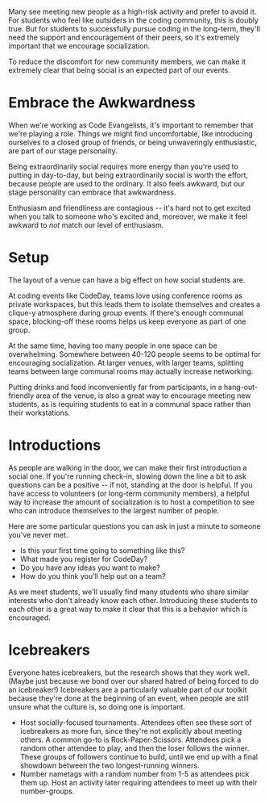 Many see meeting new people as a high-risk activity and prefer to avoid it. For students who feel like outsiders in the
coding community, this is doubly true. But for students to successfully pursue coding in the long-term, they'll need
the support and encouragement of their peers, so it's extremely important that we encourage socialization.

To reduce the discomfort for new community members, we can make it extremely clear that being social is an expected
part of our events.


# Embrace the Awkwardness

When we're working as Code Evangelists, it's important to remember that we're playing a role. Things we might find
uncomfortable, like introducing ourselves to a closed group of friends, or being unwaveringly enthusiastic, are part
of our stage personality.

Being extraordinarily social requires more energy than you're used to putting in day-to-day, but being extraordinarily
social is worth the effort, because people are used to the ordinary. It also feels awkward, but our stage personality
can embrace that awkwardness.

Enthusiasm and friendliness are contagious -- it's hard not to get excited when you talk to someone who's excited and,
moreover, we make it feel awkward to _not_ match our level of enthusiasm.


# Setup

The layout of a venue can have a big effect on how social students are.

At coding events like CodeDay, teams love using conference rooms as private workspaces, but this leads them to isolate
themselves and creates a clique-y atmosphere during group events. If there's enough communal space, blocking-off these
rooms helps us keep everyone as part of one group.

At the same time, having too many people in one space can be overwhelming. Somewhere between 40-120 people seems to be
optimal for encouraging socialization. At larger venues, with larger teams, splitting teams between large communal
rooms may actually increase networking.

Putting drinks and food inconveniently far from participants, in a hang-out-friendly area of the venue, is also a great
way to encourage meeting new students, as is requiring students to eat in a communal space rather than their
workstations.


# Introductions

As people are walking in the door, we can make their first introduction a social one. If you're running check-in,
slowing down the line a bit to ask questions can be a positive -- if not, standing at the door is helpful. If you have
access to volunteers (or long-term community members), a helpful way to increase the amount of socialization is to host
a competition to see who can introduce themselves to the largest number of people.

Here are some particular questions you can ask in just a minute to someone you've never met.

- Is this your first time going to something like this?
- What made you register for CodeDay?
- Do you have any ideas you want to make?
- How do you think you'll help out on a team?

As we meet students, we'll usually find many students who share similar interests who don't already know each other.
Introducing these students to each other is a great way to make it clear that this is a behavior which is encouraged.


# Icebreakers

Everyone hates icebreakers, but the research shows that they work well. (Maybe just because we bond over our shared
hatred of being forced to do an icebreaker!) Icebreakers are a particularly valuable part of our toolkit because they're
done at the beginning of an event, when people are still unsure what the culture is, so doing one is important.

- Host socially-focused tournaments. Attendees often see these sort of icebreakers as more fun, since they're not
  explicitly about meeting others. A common go-to is Rock-Paper-Scissors. Attendees pick a random other attendee to
  play, and then the loser follows the winner. These groups of followers continue to build, until we end up with a
  final showdown between the two longest-running winners.
- Number nametags with a random number from 1-5 as attendees pick them up. Host an activity later requiring attendees
  to meet up with their number-groups.
